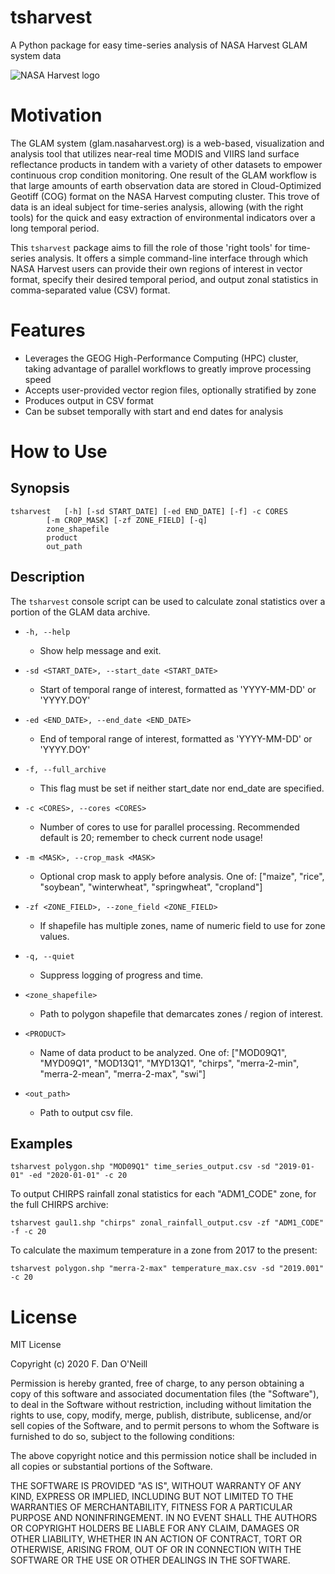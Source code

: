 # tsharvest

A Python package for easy time-series analysis of NASA Harvest GLAM system data

![NASA Harvest logo](https://nasaharvest.org/sites/default/files/harvestlogo18_1.png)

# Motivation

The GLAM system (glam.nasaharvest.org) is a web-based, visualization and analysis tool that utilizes near-real time MODIS and VIIRS land surface reflectance products in tandem with a variety of other datasets to empower continuous crop condition monitoring. One result of the GLAM workflow is that large amounts of earth observation data are stored in Cloud-Optimized Geotiff (COG) format on the NASA Harvest computing cluster. This trove of data is an ideal subject for time-series analysis, allowing (with the right tools) for the quick and easy extraction of environmental indicators over a long temporal period.

This `tsharvest` package aims to fill the role of those 'right tools' for time-series analysis. It offers a simple command-line interface through which NASA Harvest users can provide their own regions of interest in vector format, specify their desired temporal period, and output zonal statistics in comma-separated value (CSV) format. 

# Features

* Leverages the GEOG High-Performance Computing (HPC) cluster, taking advantage of parallel workflows to greatly improve processing speed
* Accepts user-provided vector region files, optionally stratified by zone
* Produces output in CSV format
* Can be subset temporally with start and end dates for analysis

# How to Use

## Synopsis

```
tsharvest	[-h] [-sd START_DATE] [-ed END_DATE] [-f] -c CORES
		[-m CROP_MASK] [-zf ZONE_FIELD] [-q]
		zone_shapefile
		product
		out_path
```

## Description

The `tsharvest` console script can be used to calculate zonal statistics over a portion of the GLAM data archive.

* `-h, --help`

	* Show help message and exit.

* `-sd <START_DATE>, --start_date <START_DATE>`

	* Start of temporal range of interest, formatted as 'YYYY-MM-DD' or 'YYYY.DOY'

* `-ed <END_DATE>, --end_date <END_DATE>`

	* End of temporal range of interest, formatted as 'YYYY-MM-DD' or 'YYYY.DOY'

* `-f, --full_archive`

	* This flag must be set if neither start_date nor end_date are specified.

* `-c <CORES>, --cores <CORES>`

	* Number of cores to use for parallel processing. Recommended default is 20; remember to check current node usage!

* `-m <MASK>, --crop_mask <MASK>`

	* Optional crop mask to apply before analysis. One of: ["maize", "rice", "soybean", "winterwheat", "springwheat", "cropland"]

* `-zf <ZONE_FIELD>, --zone_field <ZONE_FIELD>`

	* If shapefile has multiple zones, name of numeric field to use for zone values.

* `-q, --quiet`

	* Suppress logging of progress and time.

* `<zone_shapefile>`

	* Path to polygon shapefile that demarcates zones / region of interest.
 
* `<PRODUCT>`

	* Name of data product to be analyzed. One of: ["MOD09Q1", "MYD09Q1", "MOD13Q1", "MYD13Q1", "chirps", "merra-2-min", "merra-2-mean", "merra-2-max", "swi"]

* `<out_path>`

	* Path to output csv file.

## Examples

`tsharvest polygon.shp "MOD09Q1" time_series_output.csv -sd "2019-01-01" -ed "2020-01-01" -c 20`

To output CHIRPS rainfall zonal statistics for each "ADM1_CODE" zone, for the full CHIRPS archive:

`tsharvest gaul1.shp "chirps" zonal_rainfall_output.csv -zf "ADM1_CODE" -f -c 20`

To calculate the maximum temperature in a zone from 2017 to the present:

`tsharvest polygon.shp "merra-2-max" temperature_max.csv -sd "2019.001" -c 20`

# License

MIT License

Copyright (c) 2020 F. Dan O'Neill

Permission is hereby granted, free of charge, to any person obtaining a copy
of this software and associated documentation files (the "Software"), to deal
in the Software without restriction, including without limitation the rights
to use, copy, modify, merge, publish, distribute, sublicense, and/or sell
copies of the Software, and to permit persons to whom the Software is
furnished to do so, subject to the following conditions:

The above copyright notice and this permission notice shall be included in all
copies or substantial portions of the Software.

THE SOFTWARE IS PROVIDED "AS IS", WITHOUT WARRANTY OF ANY KIND, EXPRESS OR
IMPLIED, INCLUDING BUT NOT LIMITED TO THE WARRANTIES OF MERCHANTABILITY,
FITNESS FOR A PARTICULAR PURPOSE AND NONINFRINGEMENT. IN NO EVENT SHALL THE
AUTHORS OR COPYRIGHT HOLDERS BE LIABLE FOR ANY CLAIM, DAMAGES OR OTHER
LIABILITY, WHETHER IN AN ACTION OF CONTRACT, TORT OR OTHERWISE, ARISING FROM,
OUT OF OR IN CONNECTION WITH THE SOFTWARE OR THE USE OR OTHER DEALINGS IN THE
SOFTWARE.
